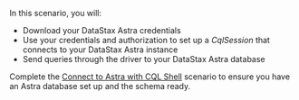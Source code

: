 In this scenario, you will:

* Download your DataStax Astra credentials
* Use your credentials and authorization to set up a *CqlSession* that connects to your DataStax Astra instance
* Send queries through the driver to your DataStax Astra database

Complete the [Connect to Astra with CQL Shell](https://www.katacoda.com/shallada/scenarios/astra-cqlsh) scenario to ensure you have an Astra database set up and the schema ready.
